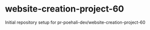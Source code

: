 # website-creation-project-60

Initial repository setup for pr-poehali-dev/website-creation-project-60
